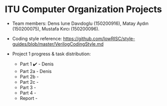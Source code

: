 # ITU Computer Organization Projects

* Team members: Denıs Iurıe Davıdoglu (150200916), Matay Aydın (150200075), Mustafa Kırcı (150200096).

* Coding style reference: https://github.com/lowRISC/style-guides/blob/master/VerilogCodingStyle.md

* Project 1 progress & task distribution:
  - Part 1 :heavy_check_mark: - Denis
  - Part 2a - Denis
  - Part 2b - 
  - Part 2c - 
  - Part 3 - 
  - Part 4 - 
  - Report - 
